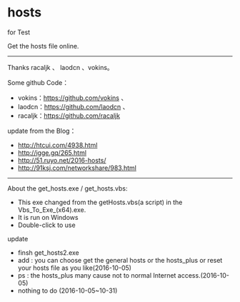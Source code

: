 # hosts
for Test

Get the hosts file online.
***
Thanks racaljk 、 laodcn 、vokins。

Some github Code：
 - vokins：https://github.com/vokins 、
 - laodcn：https://github.com/laodcn 、
 - racaljk：https://github.com/racaljk 
 
update from the Blog：
 - http://htcui.com/4938.html
 - http://igge.gq/265.html
 - http://51.ruyo.net/2016-hosts/
 - http://91ksj.com/networkshare/983.html
***
About the get_hosts.exe / get_hosts.vbs:
 - This exe changed from the getHosts.vbs(a script) in the Vbs_To_Exe_(x64).exe.
 - It is run on Windows
 - Double-click to use


update
- finsh get_hosts2.exe
 - add : you can choose get the general hosts or the hosts_plus or reset your hosts file as you like(2016-10-05)
 - ps : the hosts_plus many cause not to normal Internet access.(2016-10-05)
 - nothing to do (2016-10-05~10-31)
 

                  
